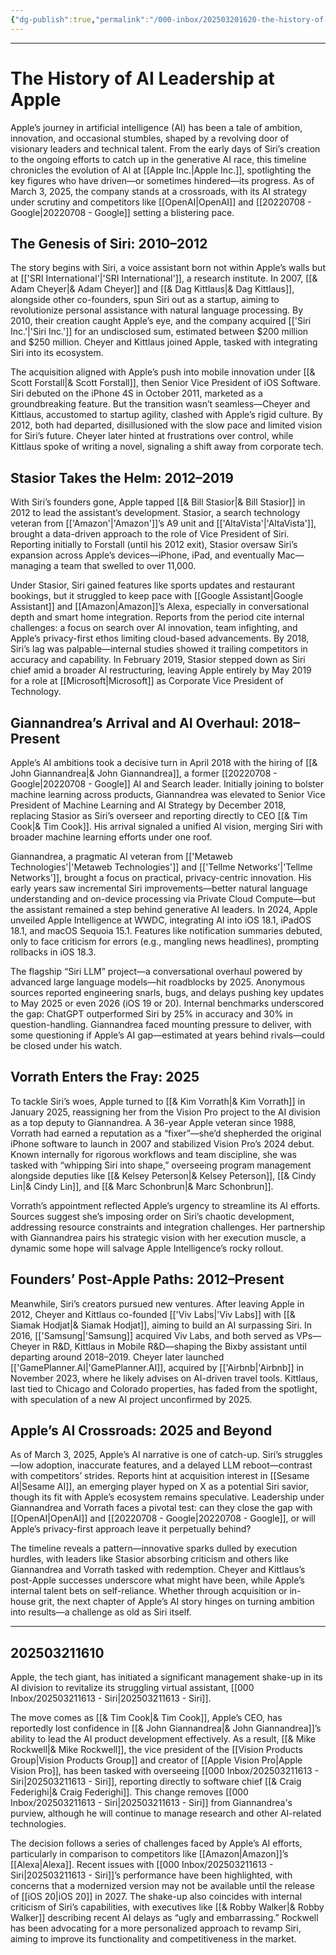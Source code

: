```yaml
---
{"dg-publish":true,"permalink":"/000-inbox/202503201620-the-history-of-ai-leadership-at-apple/","created":"2025-03-20T16:20:24.000-04:00","updated":"2025-03-21T16:48:28.118-04:00"}
---
```


---
# The History of AI Leadership at Apple

Apple’s journey in artificial intelligence (AI) has been a tale of ambition, innovation, and occasional stumbles, shaped by a revolving door of visionary leaders and technical talent. From the early days of Siri’s creation to the ongoing efforts to catch up in the generative AI race, this timeline chronicles the evolution of AI at [[Apple Inc.\|Apple Inc.]], spotlighting the key figures who have driven—or sometimes hindered—its progress. As of March 3, 2025, the company stands at a crossroads, with its AI strategy under scrutiny and competitors like [[OpenAI\|OpenAI]] and [[20220708 - Google\|20220708 - Google]] setting a blistering pace.

  

## The Genesis of Siri: 2010–2012
The story begins with Siri, a voice assistant born not within Apple’s walls but at [['SRI International'\|'SRI International']], a research institute. In 2007, [[& Adam Cheyer\|& Adam Cheyer]] and [[& Dag Kittlaus\|& Dag Kittlaus]], alongside other co-founders, spun Siri out as a startup, aiming to revolutionize personal assistance with natural language processing. By 2010, their creation caught Apple’s eye, and the company acquired [['Siri Inc.'\|'Siri Inc.']] for an undisclosed sum, estimated between $200 million and $250 million. Cheyer and Kittlaus joined Apple, tasked with integrating Siri into its ecosystem.


The acquisition aligned with Apple’s push into mobile innovation under [[& Scott Forstall\|& Scott Forstall]], then Senior Vice President of iOS Software. Siri debuted on the iPhone 4S in October 2011, marketed as a groundbreaking feature. But the transition wasn’t seamless—Cheyer and Kittlaus, accustomed to startup agility, clashed with Apple’s rigid culture. By 2012, both had departed, disillusioned with the slow pace and limited vision for Siri’s future. Cheyer later hinted at frustrations over control, while Kittlaus spoke of writing a novel, signaling a shift away from corporate tech.

  

## Stasior Takes the Helm: 2012–2019

  

With Siri’s founders gone, Apple tapped [[& Bill Stasior\|& Bill Stasior]] in 2012 to lead the assistant’s development. Stasior, a search technology veteran from [['Amazon'\|'Amazon']]’s A9 unit and [['AltaVista'\|'AltaVista']], brought a data-driven approach to the role of Vice President of Siri. Reporting initially to Forstall (until his 2012 exit), Stasior oversaw Siri’s expansion across Apple’s devices—iPhone, iPad, and eventually Mac—managing a team that swelled to over 11,000.

Under Stasior, Siri gained features like sports updates and restaurant bookings, but it struggled to keep pace with [[Google Assistant\|Google Assistant]] and [[Amazon\|Amazon]]’s Alexa, especially in conversational depth and smart home integration. Reports from the period cite internal challenges: a focus on search over AI innovation, team infighting, and Apple’s privacy-first ethos limiting cloud-based advancements. By 2018, Siri’s lag was palpable—internal studies showed it trailing competitors in accuracy and capability. In February 2019, Stasior stepped down as Siri chief amid a broader AI restructuring, leaving Apple entirely by May 2019 for a role at [[Microsoft\|Microsoft]] as Corporate Vice President of Technology.

  

## Giannandrea’s Arrival and AI Overhaul: 2018–Present

  

Apple’s AI ambitions took a decisive turn in April 2018 with the hiring of [[& John Giannandrea\|& John Giannandrea]], a former [[20220708 - Google\|20220708 - Google]] AI and Search leader. Initially joining to bolster machine learning across products, Giannandrea was elevated to Senior Vice President of Machine Learning and AI Strategy by December 2018, replacing Stasior as Siri’s overseer and reporting directly to CEO [[& Tim Cook\|& Tim Cook]]. His arrival signaled a unified AI vision, merging Siri with broader machine learning efforts under one roof.

  

Giannandrea, a pragmatic AI veteran from [['Metaweb Technologies'\|'Metaweb Technologies']] and [['Tellme Networks'\|'Tellme Networks']], brought a focus on practical, privacy-centric innovation. His early years saw incremental Siri improvements—better natural language understanding and on-device processing via Private Cloud Compute—but the assistant remained a step behind generative AI leaders. In 2024, Apple unveiled Apple Intelligence at WWDC, integrating AI into iOS 18.1, iPadOS 18.1, and macOS Sequoia 15.1. Features like notification summaries debuted, only to face criticism for errors (e.g., mangling news headlines), prompting rollbacks in iOS 18.3.

The flagship “Siri LLM” project—a conversational overhaul powered by advanced large language models—hit roadblocks by 2025. Anonymous sources reported engineering snarls, bugs, and delays pushing key updates to May 2025 or even 2026 (iOS 19 or 20). Internal benchmarks underscored the gap: ChatGPT outperformed Siri by 25% in accuracy and 30% in question-handling. Giannandrea faced mounting pressure to deliver, with some questioning if Apple’s AI gap—estimated at years behind rivals—could be closed under his watch.

  

## Vorrath Enters the Fray: 2025

  

To tackle Siri’s woes, Apple turned to [[& Kim Vorrath\|& Kim Vorrath]] in January 2025, reassigning her from the Vision Pro project to the AI division as a top deputy to Giannandrea. A 36-year Apple veteran since 1988, Vorrath had earned a reputation as a “fixer”—she’d shepherded the original iPhone software to launch in 2007 and stabilized Vision Pro’s 2024 debut. Known internally for rigorous workflows and team discipline, she was tasked with “whipping Siri into shape,” overseeing program management alongside deputies like [[& Kelsey Peterson\|& Kelsey Peterson]], [[& Cindy Lin\|& Cindy Lin]], and [[& Marc Schonbrun\|& Marc Schonbrun]].

  

Vorrath’s appointment reflected Apple’s urgency to streamline its AI efforts. Sources suggest she’s imposing order on Siri’s chaotic development, addressing resource constraints and integration challenges. Her partnership with Giannandrea pairs his strategic vision with her execution muscle, a dynamic some hope will salvage Apple Intelligence’s rocky rollout.

  

## Founders’ Post-Apple Paths: 2012–Present

  

Meanwhile, Siri’s creators pursued new ventures. After leaving Apple in 2012, Cheyer and Kittlaus co-founded [['Viv Labs\|'Viv Labs]] with [[& Siamak Hodjat\|& Siamak Hodjat]], aiming to build an AI surpassing Siri. In 2016, [['Samsung\|'Samsung]] acquired Viv Labs, and both served as VPs—Cheyer in R&D, Kittlaus in Mobile R&D—shaping the Bixby assistant until departing around 2018–2019. Cheyer later launched [['GamePlanner.AI\|'GamePlanner.AI]], acquired by [['Airbnb\|'Airbnb]] in November 2023, where he likely advises on AI-driven travel tools. Kittlaus, last tied to Chicago and Colorado properties, has faded from the spotlight, with speculation of a new AI project unconfirmed by 2025.

  

## Apple’s AI Crossroads: 2025 and Beyond

  

As of March 3, 2025, Apple’s AI narrative is one of catch-up. Siri’s struggles—low adoption, inaccurate features, and a delayed LLM reboot—contrast with competitors’ strides. Reports hint at acquisition interest in [[Sesame AI\|Sesame AI]], an emerging player hyped on X as a potential Siri savior, though its fit with Apple’s ecosystem remains speculative. Leadership under Giannandrea and Vorrath faces a pivotal test: can they close the gap with [[OpenAI\|OpenAI]] and [[20220708 - Google\|20220708 - Google]], or will Apple’s privacy-first approach leave it perpetually behind?

  

The timeline reveals a pattern—innovative sparks dulled by execution hurdles, with leaders like Stasior absorbing criticism and others like Giannandrea and Vorrath tasked with redemption. Cheyer and Kittlaus’s post-Apple successes underscore what might have been, while Apple’s internal talent bets on self-reliance. Whether through acquisition or in-house grit, the next chapter of Apple’s AI story hinges on turning ambition into results—a challenge as old as Siri itself.


----

## 202503211610

Apple, the tech giant, has initiated a significant management shake-up in its AI division to revitalize its struggling virtual assistant, [[000 Inbox/202503211613 - Siri\|202503211613 - Siri]]. 

The move comes as [[& Tim Cook\|& Tim Cook]], Apple’s CEO, has reportedly lost confidence in [[& John Giannandrea\|& John Giannandrea]]’s ability to lead the AI product development effectively. As a result, [[& Mike Rockwell\|& Mike Rockwell]], the vice president of the [[Vision Products Group\|Vision Products Group]] and creator of [[Apple Vision Pro\|Apple Vision Pro]], has been tasked with overseeing [[000 Inbox/202503211613 - Siri\|202503211613 - Siri]], reporting directly to software chief [[& Craig Federighi\|& Craig Federighi]]. This change removes [[000 Inbox/202503211613 - Siri\|202503211613 - Siri]] from Giannandrea's purview, although he will continue to manage research and other AI-related technologies.

The decision follows a series of challenges faced by Apple’s AI efforts, particularly in comparison to competitors like [[Amazon\|Amazon]]’s [[Alexa\|Alexa]]. Recent issues with [[000 Inbox/202503211613 - Siri\|202503211613 - Siri]]’s performance have been highlighted, with concerns that a modernized version may not be available until the release of [[iOS 20\|iOS 20]] in 2027. The shake-up also coincides with internal criticism of Siri’s capabilities, with executives like [[& Robby Walker\|& Robby Walker]] describing recent AI delays as “ugly and embarrassing.” Rockwell has been advocating for a more personalized approach to revamp Siri, aiming to improve its functionality and competitiveness in the market.